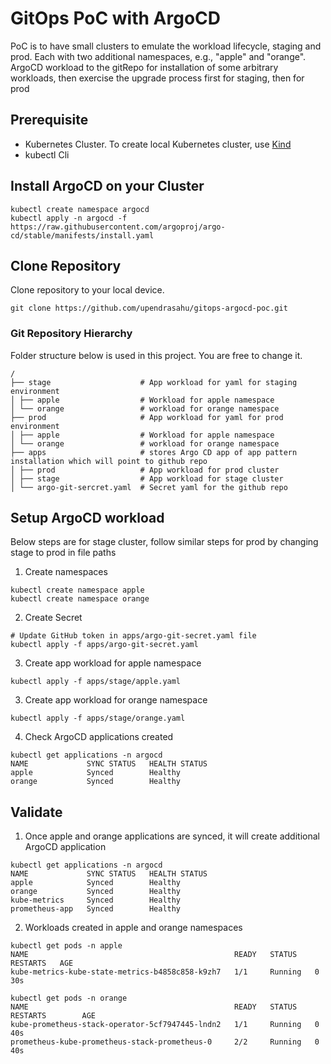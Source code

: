 # GitOps PoC with ArgoCD
PoC is to have small clusters to emulate the workload lifecycle, staging and prod. Each with two additional namespaces, e.g., "apple" and "orange".
ArgoCD workload to the gitRepo for installation of some arbitrary workloads, then exercise the upgrade process first for staging, then for prod

## Prerequisite
* Kubernetes Cluster. To create local Kubernetes cluster, use [Kind](https://kind.sigs.k8s.io/docs/user/quick-start/)
* kubectl Cli

## Install ArgoCD on your Cluster
```
kubectl create namespace argocd
kubectl apply -n argocd -f https://raw.githubusercontent.com/argoproj/argo-cd/stable/manifests/install.yaml
```
## Clone Repository
Clone repository to your local device.
```
git clone https://github.com/upendrasahu/gitops-argocd-poc.git
```

### Git Repository Hierarchy
Folder structure below is used in this project. You are free to change it.
```
/
├── stage                    # App workload for yaml for staging environment
│ ├── apple                  # Workload for apple namespace
│ └── orange                 # workload for orange namespace
├── prod                     # App workload for yaml for prod environment
│ ├── apple                  # Workload for apple namespace
│ └── orange                 # workload for orange namespace
├── apps                     # stores Argo CD app of app pattern installation which will point to github repo
│ ├── prod                   # App workload for prod cluster
│ ├── stage                  # App workload for stage cluster
│ └── argo-git-sercret.yaml  # Secret yaml for the github repo
```

## Setup ArgoCD workload
Below steps are for stage cluster, follow similar steps for prod by changing stage to prod in file paths
1. Create namespaces
```
kubectl create namespace apple
kubectl create namespace orange
```
2. Create Secret
```
# Update GitHub token in apps/argo-git-secret.yaml file
kubectl apply -f apps/argo-git-secret.yaml
```
3. Create app workload for apple namespace
```
kubectl apply -f apps/stage/apple.yaml
```

3. Create app workload for orange namespace
```
kubectl apply -f apps/stage/orange.yaml
```

4. Check ArgoCD applications created
```
kubectl get applications -n argocd
NAME             SYNC STATUS   HEALTH STATUS
apple            Synced        Healthy
orange           Synced        Healthy
```
## Validate
1. Once apple and orange applications are synced, it will create additional ArgoCD application
```
kubectl get applications -n argocd
NAME             SYNC STATUS   HEALTH STATUS
apple            Synced        Healthy
orange           Synced        Healthy
kube-metrics     Synced        Healthy
prometheus-app   Synced        Healthy
```

2. Workloads created in apple and orange namespaces
```
kubectl get pods -n apple
NAME                                              READY   STATUS    RESTARTS   AGE
kube-metrics-kube-state-metrics-b4858c858-k9zh7   1/1     Running   0          30s

kubectl get pods -n orange
NAME                                              READY   STATUS    RESTARTS        AGE
kube-prometheus-stack-operator-5cf7947445-lndn2   1/1     Running   0               40s
prometheus-kube-prometheus-stack-prometheus-0     2/2     Running   0               40s
``` 
